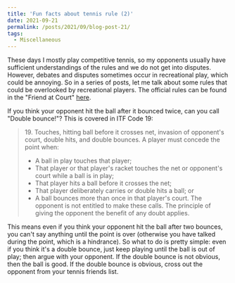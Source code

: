 ```yaml
---
title: 'Fun facts about tennis rule (2)'
date: 2021-09-21
permalink: /posts/2021/09/blog-post-21/
tags:
  - Miscellaneous
---
```


These days I mostly play competitive tennis, so my opponents usually have sufficient understandings of the rules and we do not get into disputes. However, debates and disputes sometimes occur in recreational play, which could be annoying. So in a series of posts, let me talk about some rules that could be overlooked by recreational players. The official rules can be found in the "Friend at Court" [here](https://www.usta.com/en/home/coach-organize/tennis-tool-center/resource-library/bylaws-regulations-forms.html).

If you think your opponent hit the ball after it bounced twice, can you call "Double bounce!"? This is covered in ITF Code 19:

> 19\. Touches, hitting ball before it crosses net, invasion of opponent's court, double hits, and double bounces. A player must concede the point when:
>- A ball in play touches that player;
>- That player or that player's racket touches the net or opponent's court while a ball is in play;
>- That player hits a ball before it crosses the net;
>- That player deliberately carries or double hits a ball; or
>- A ball bounces more than once in that player's court.
>The opponent is not entitled to make these calls. The principle of giving the opponent the benefit of any doubt applies.

This means even if you think your opponent hit the ball after two bounces, you can't say anything until the point is over (otherwise you have talked during the point, which is a hindrance). So what to do is pretty simple: even if you think it's a double bounce, just keep playing until the ball is out of play; then argue with your opponent. If the double bounce is not obvious, then the ball is good. If the double bounce is obvious, cross out the opponent from your tennis friends list.
